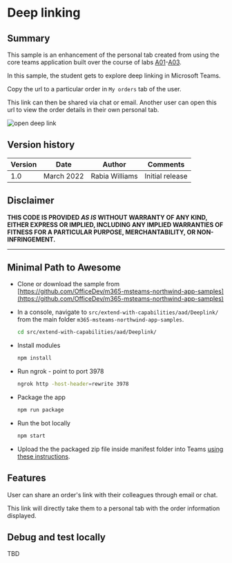 # Deep linking

## Summary

This sample is an enhancement of the personal tab created from using the core teams application built over the course of labs [A01](../../../../lab-instructions/aad/A01-begin-app.md)-[A03](../../../../lab-instructions/aad/A03-after-apply-styling.md).

In this sample, the student gets to explore deep linking in Microsoft Teams.

Copy the url to a particular order in `My orders` tab of the user. 

This link can then be shared via chat or email.
Another user can open this url to view the order details in their own personal tab.

![open deep link](../../../../assets/deeplink-working.gif)

## Version history

Version|Date|Author|Comments
-------|----|----|--------
1.0|March 2022|Rabia Williams|Initial release

## Disclaimer

**THIS CODE IS PROVIDED *AS IS* WITHOUT WARRANTY OF ANY KIND, EITHER EXPRESS OR IMPLIED, INCLUDING ANY IMPLIED WARRANTIES OF FITNESS FOR A PARTICULAR PURPOSE, MERCHANTABILITY, OR NON-INFRINGEMENT.**

---

## Minimal Path to Awesome

- Clone or download the sample from [https://github.com/OfficeDev/m365-msteams-northwind-app-samples](https://github.com/OfficeDev/m365-msteams-northwind-app-samples)

- In a console, navigate to `src/extend-with-capabilities/aad/Deeplink/` from the main folder `m365-msteams-northwind-app-samples`.

    ```bash
    cd src/extend-with-capabilities/aad/Deeplink/
    ```

- Install modules

    ```bash
    npm install
    ```

- Run ngrok - point to port 3978

    ```bash
    ngrok http -host-header=rewrite 3978
    ```

- Package the app

    ```bash
    npm run package
    ```

- Run the bot locally
    ```bash
    npm start
    ```

- Upload the the packaged zip file inside manifest folder into Teams [using these instructions](https://docs.microsoft.com/en-us/microsoftteams/platform/concepts/deploy-and-publish/apps-upload).

## Features

User can share an order's link with their colleagues through email or chat. 

This link will directly take them to a personal tab with the order information displayed.


## Debug and test locally

TBD